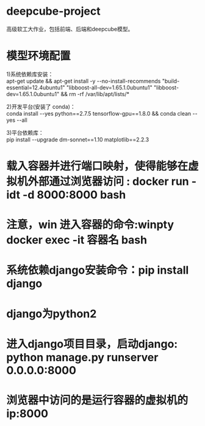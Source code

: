 # deepcube-project
高级软工大作业，包括前端、后端和deepcube模型。


# 模型环境配置
1)系统依赖库安装：\
apt-get update && apt-get install -y --no-install-recommends "build-essential=12.4ubuntu1" "libboost-all-dev=1.65.1.0ubuntu1"  "libboost-dev=1.65.1.0ubuntu1" && rm -rf /var/lib/apt/lists/*

2)开发平台(安装了 conda)：\
conda install --yes python==2.7.5 tensorflow-gpu==1.8.0 && conda clean --yes --all

3)平台依赖库：\
pip install --upgrade dm-sonnet==1.10 matplotlib==2.2.3


# 载入容器并进行端口映射，使得能够在虚拟机外部通过浏览器访问 :  docker run -idt -d 8000:8000  bash
# 注意，win 进入容器的命令:winpty docker exec -it 容器名 bash 
# 系统依赖django安装命令：pip install django
# django为python2
# 进入django项目目录，启动django: python manage.py runserver 0.0.0.0:8000
# 浏览器中访问的是运行容器的虚拟机的ip:8000

